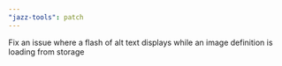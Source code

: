 ```yaml
---
"jazz-tools": patch
---
```


Fix an issue where a flash of alt text displays while an image definition is loading from storage
